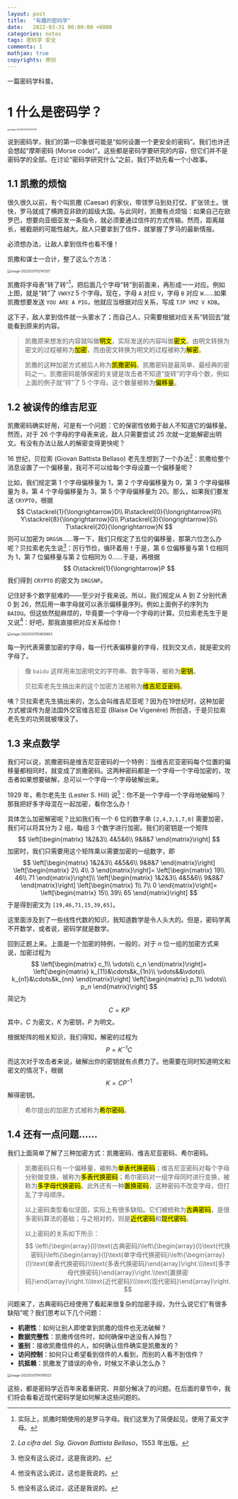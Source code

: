 ```yaml
---
layout: post
title:  "有趣的密码学"
date:   2022-03-31 00:00:00 +0800
categories: notes
tags: 密码学 安全
comments: 1
mathjax: true
copyrights: 原创
---
```


一篇密码学科普。

# 1 什么是密码学？

<img src="https://s2.loli.net/2022/04/04/XmPBjxNgzJCkWMH.png" alt="image-20220331104721799" style="zoom: 33%;" />

说到密码学，我们的第一印象很可能是“如何设置一个更安全的密码”。我们也许还会想起“摩斯密码 (Morse code)”。这些都是密码学要研究的内容，但它们并不是密码学的全部。在讨论“密码学研究什么”之前，我们不妨先看一个小故事。

## 1.1 凯撒的烦恼

很久很久以前，有个叫凯撒 (Caesar) 的家伙，带领罗马到处打仗、扩张领土。很快，罗马就成了横跨亚非欧的超级大国。与此同时，凯撒有点烦恼：如果自己在欧罗巴，想要向亚细亚发一条指令，就必须要通过信件的方式传输。然而，距离越长，被截胡的可能性越大。敌人只要拿到了信件，就掌握了罗马的最新情报。

必须想办法，让敌人拿到信件也看不懂！

凯撒和谋士一合计，整了这么个方法：

<img src="https://s2.loli.net/2022/04/04/vjIuf6cLpRTP12S.png" alt="image-20220331112141207" style="zoom:50%;" />

凯撒将字母表“转了转”[^1]，把后面几个字母“转”到前面来，再形成一一对应。例如上图，就是“转”了 `VWXYZ` 5 个字母。现在，字母 `A` 对应 `V`，字母 `B` 对应 `W`……如果凯撒想要发送 `YOU ARE A PIG`，他就应当根据对应关系，写成 `TJP VMZ V KDB`。

这下子，敌人拿到信件就一头雾水了；而自己人，只需要根据对应关系“转回去”就能看到原来的内容。

> 凯撒原来想发的内容就叫做<mark>明文</mark>，实际发送的内容叫做<mark>密文</mark>。由明文转换为密文的过程被称为<mark>加密</mark>，而由密文转换为明文的过程被称为<mark>解密</mark>。
>
> 凯撒的这种加密方式被后人称为<mark>凯撒密码</mark>。凯撒密码是最简单、最经典的密码之一。凯撒密码能够保密的关键是攻击者不知道“旋转”的字母个数，例如上面的例子就“转”了 5 个字母。这个数量被称为<mark>偏移量</mark>。

## 1.2 被误传的维吉尼亚

凯撒密码确实好用，可是有一个问题：它的保密性依赖于敌人不知道它的偏移量。然而，对于 26 个字母的字母表来说，敌人只需要尝试 25 次就一定能解密出明文。有没有办法让敌人的解密变得更快呢？

16 世纪，贝拉索 (Giovan Battista Bellaso) 老先生想到了一个办法[^2]：凯撒给整个消息设置了一个偏移量，我可不可以给每个字母设置一个偏移量呢？

比如，我们规定第 1 个字母偏移量为 1，第 2 个字母偏移量为 0，第 3 个字母偏移量为 8，第 4 个字母偏移量为 3，第 5 个字母偏移量为 20。那么，如果我们要发送 `CRYPTO`，根据
$$
C\stackrel{1}{\longrightarrow}D\\
R\stackrel{0}{\longrightarrow}R\\
Y\stackrel{8}{\longrightarrow}G\\
P\stackrel{3}{\longrightarrow}S\\
T\stackrel{20}{\longrightarrow}N
$$
则可以加密为 `DRGSN`……等一下，我们只规定了五位的偏移量，那第六位怎么办呢？贝拉索老先生说[^3]：厉行节俭，循环着用！于是，第 6 位偏移量与第 1 位相同为 1，第 7 位偏移量与第 2 位相同为 0……于是，再根据
$$
O\stackrel{1}{\longrightarrow}P
$$
我们得到 `CRYPTO` 的密文为 `DRGSNP`。

记住好多个数字挺难的——至少对于我来说。所以，我们规定从 A 到 Z 分别代表 0 到 26，然后用一串字母就可以表示偏移量序列。例如上面例子的序列为 `BAIDU`。但这依然挺麻烦的，毕竟要一个字母一个字母的计算。贝拉索老先生于是又说[^4]：好吧，那我直接把对应关系给你！

<img src="https://s2.loli.net/2022/04/04/MR8Te6WNcv2ZUdq.png" alt="image-20220331153605853" style="zoom:50%;" />

每一列代表需要加密的字母，每一行代表偏移量的字母，找到交叉点，就是密文的字母了。

> 像 `baidu` 这样用来加密明文的字符串、数字等等，被称为<mark>密钥</mark>。
>
> 贝拉索老先生搞出来的这个加密方法被称为<mark>维吉尼亚密码</mark>。

咦？贝拉索老先生搞出来的，怎么会叫维吉尼亚呢？因为在19世纪时，这种加密方式被误传为是法国外交官维吉尼亚 (Blaise De Vigenère) 所创造，于是贝拉索老先生的功劳就被埋没了。

## 1.3 来点数学

我们可以说，凯撒密码是维吉尼亚密码的一个特例：当维吉尼亚密码每个位置的偏移量都相同时，就变成了凯撒密码。这两种密码都是一个字母一个字母加密的，攻击者如果想要破解，总可以一个字母一个字母破解出来。

1929 年，希尔老先生 (Lester S. Hill) 说[^5]：你不是一个字母一个字母地破解吗？那我把好多字母混在一起加密，看你怎么办！

具体怎么加密解密呢？比如我们有一个 6 位的数字串 `[2,4,3,1,7,0]` 需要加密，我们可以将其分为 2 组，每组 3 个数字进行加密。我们的密钥是一个矩阵
$$
\left[\begin{matrix}
1&2&3\\
4&5&6\\
9&8&7
\end{matrix}\right]
$$
加密时，我们只需要用这个矩阵乘以需要加密的一组数字，即
$$
\left[\begin{matrix}
1&2&3\\
4&5&6\\
9&8&7
\end{matrix}\right]
\left[\begin{matrix}
2\\
4\\
3
\end{matrix}\right]=
\left[\begin{matrix}
19\\
46\\
71
\end{matrix}\right]\\
\left[\begin{matrix}
1&2&3\\
4&5&6\\
9&8&7
\end{matrix}\right]
\left[\begin{matrix}
1\\
7\\
0
\end{matrix}\right]=
\left[\begin{matrix}
15\\
39\\
65
\end{matrix}\right]
$$
于是得到密文为 `[19,46,71,15,39,65]`。

这里面涉及到了一些线性代数的知识，我知道数学是令人头大的。但是，密码学离不开数学，或者说，密码学就是数学。

回到正题上来。上面是一个加密的特例，一般的，对于 $n$ 位一组的加密方式来说，加密过程为
$$
\left[\begin{matrix}
c_1\\
\vdots\\
c_n
\end{matrix}\right]=
\left[\begin{matrix}
k_{11}&\cdots&k_{1n}\\
\vdots&&\vdots\\
k_{n1}&\cdots&k_{nn}
\end{matrix}\right]
\left[\begin{matrix}
p_1\\
\vdots\\
p_n
\end{matrix}\right]
$$
简记为
$$
C=KP
$$
其中，$C$ 为密文，$K$ 为密钥，$P$ 为明文。

根据矩阵的相关知识，我们得知，解密的过程为
$$
P=K^{-1}C
$$
而这次对于攻击者来说，破解出你的密钥就有点费力了。他需要在同时知道明文和密文的情况下，根据
$$
K=CP^{-1}
$$
解得密钥。

> 希尔提出的加密方式被称为<mark>希尔密码</mark>。

## 1.4 还有一点问题……

我们上面简单了解了三种加密方式：凯撒密码、维吉尼亚密码、希尔密码。

> 凯撒密码只有一个偏移量，被称为<mark>单表代换密码</mark>；维吉尼亚密码对每个字母分别做变换，被称为<mark>多表代换密码</mark>；希尔密码对一组字母同时进行变换，被称为<mark>多字母代换密码</mark>。此外还有一种<mark>置换密码</mark>，这种密码不改变字母，但打乱了字母顺序。
>
> 以上密码类型看似坚固，实际上有很多缺陷。它们被统称为<mark>古典密码</mark>，是很多密码算法的基础；与之相对的，则是<mark>近代密码</mark>和<mark>现代密码</mark>。
>
> 以上密码的关系如下所示：
> $$
> \left\{\begin{array}{l}\text{古典密码}\left\{\begin{array}{l}\text{代换密码}\left\{\begin{array}{l}\text{单字母代换密码}\left\{\begin{array}{l}\text{单表代换密码}\\\text{多表代换密码}\end{array}\right.\\\text{多字母代换密码}\end{array}\right.\\text{置换密码}\end{array}\right.\\\text{近代密码}\\\text{现代密码}\end{array}\right.
> $$

问题来了，古典密码已经使用了看起来很复杂的加密手段，为什么说它们“有很多缺陷”呢？我们思考以下几个问题：

- **机密性**：如何让别人即使拿到凯撒的信件也无法破解？
- **数据完整性**：凯撒传信件时，如何确保中途没有人掉包？
- **鉴别**：接收凯撒信件的人，如何确认信件确实是凯撒发的？
- **访问控制**：如何只让希望看到信件的人看到，而别的人看不到信件？
- **抗抵赖**：凯撒发了错误的命令，时候又不承认怎么办？

<img src="https://s2.loli.net/2022/04/04/ONcmaeMKTHo27qs.png" alt="image-20220331174741023" style="zoom:50%;" />

这些，都是密码学近百年来着重研究、并部分解决了的问题。在后面的章节中，我们将会看看近现代密码学是如何解决这些问题的。

[^1]: 实际上，凯撒时期使用的是罗马字母。我们这里为了简便起见，使用了英文字母。
[^2]: *La cifra del. Sig. Giovan Battista Bellaso*，1553 年出版。
[^3]: 他没有这么说过，这是我说的。
[^4]:他没有这么说过，这也是我说的。
[^5]:他没有这么说过，这还是我说的。
